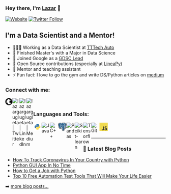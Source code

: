 ### Hey there, I'm [Lazar][website] 👋

[![Website](https://img.shields.io/website?label=lazargugleta.com&style=for-the-badge&url=https%3A%2F%2Flazargugleta.com)](https://lazargugleta.com)
[![Twitter Follow](https://img.shields.io/twitter/follow/LazarGugleta?color=1DA1F2&logo=twitter&style=for-the-badge)](https://twitter.com/intent/follow?LazarGugleta&screen_name=LazarGugleta)

## I'm a Data Scientist and a Mentor!

- 🧑🏽‍💼 Working as a Data Scientist at [TTTech Auto][tttech_link]
- 🌱 Finished Master's with a Major in Data Science
- 🔭 Joined Google as a [GDSC Lead][google_link] 
- 🥅 Open Source contributions (especially at [LineaPy][linea_link])
- 👯 Mentor and teaching assistant
- ⚡ Fun fact: I love to go the gym and write DS/Python articles on [medium]

### Connect with me:

[<img align="left" alt="lazargugleta.com" width="22px" src="https://raw.githubusercontent.com/iconic/open-iconic/master/svg/globe.svg" />][website]
[<img align="left" alt="lazargugleta | Twitter" width="22px" src="https://cdn.jsdelivr.net/npm/simple-icons@v3/icons/twitter.svg" />][twitter]
[<img align="left" alt="lazargugleta | LinkedIn" width="22px" src="https://cdn.jsdelivr.net/npm/simple-icons@v3/icons/linkedin.svg" />][linkedin]
[<img align="left" alt="lazargugleta | Medium" width="22px" src="https://cdn.jsdelivr.net/npm/simple-icons@v3/icons/medium.svg" />][medium]

<br />

### Languages and Tools:

<img align="left" alt="Python" width="26px" src="https://raw.githubusercontent.com/github/explore/80688e429a7d4ef2fca1e82350fe8e3517d3494d/topics/python/python.png" />
<img align="left" alt="Java" width="26px" src="https://i.imgur.com/B4N1Rnr.png" />
<img align="left" alt="C++" width="26px" src="https://i.imgur.com/PsNVRyd.png" />
<img align="left" alt="Postgresql" width="26px" src="https://raw.githubusercontent.com/github/explore/80688e429a7d4ef2fca1e82350fe8e3517d3494d/topics/postgresql/postgresql.png" />
<img align="left" alt="Pandas" width="26px" src="https://i.imgur.com/xNwMewa.png" /> 
<img align="left" alt="Scikit-learn" width="26px" src="https://i.imgur.com/QZsKsQ7.png" /> 
<img align="left" alt="Tensorflow" width="26px" src="https://i.imgur.com/ooADLjL.png" /> 
<img align="left" alt="Git" width="26px" src="https://i.imgur.com/jT8OpaP.png" />
<img align="left" alt="JavaScript" width="26px" src="https://raw.githubusercontent.com/github/explore/80688e429a7d4ef2fca1e82350fe8e3517d3494d/topics/javascript/javascript.png" />

<br />
<br />

---

### 📕 Latest Blog Posts

<!-- BLOG-POST-LIST:START -->
- [How To Track Coronavirus In Your Country with Python](https://towardsdatascience.com/how-to-track-coronavirus-with-python-a5320b778c8e)
- [Python GUI App In No Time](https://towardsdatascience.com/python-gui-app-in-no-time-ea7282e33024)
- [How to Get a Job with Python](https://towardsdatascience.com/how-to-get-a-job-with-python-575f1b79fa11)
- [Top 10 Free Automation Test Tools That Will Make Your Life Easier](https://towardsdatascience.com/top-10-free-automation-software-that-will-make-your-life-easier-63217e670447)
<!-- BLOG-POST-LIST:END -->

➡️ [more blog posts...][medium]

<!-- GITHUB STATS -->
<!-- [![Lazar's github stats](https://github-readme-stats.vercel.app/api?username=lazargugleta)](https://github.com/lazargugleta/github-readme-stats) -->


[website]: https://lazargugleta.com/
[twitter]: https://twitter.com/LazarGugleta
[youtube]: https://www.youtube.com/channel/UCB6J5H3i7Ehm61lYdMK4b0A
[instagram]: https://instagram.com/lazar_gugleta
[linkedin]: https://linkedin.com/in/lazargugleta
[medium]: https://medium.com/@lazar.gugleta
[google_link]: https://gdsc.community.dev/u/m67t5v/
[tttech_link]: https://www.tttech-auto.com/
[linea_link]: https://github.com/LineaLabs
